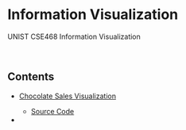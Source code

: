 # Information Visualization
UNIST CSE468 Information Visualization

<br>

## Contents

- [Chocolate Sales Visualization](https://hoonably.github.io/information-visualization/assignment-1/)
  - [Source Code](https://github.com/hoonably/information-visualization/tree/main/assignment-1)

- 